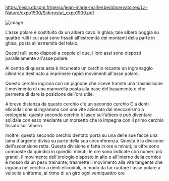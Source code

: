 https://lesia.obspm.fr/perso/jean-marie-malherbe/observatoires/La-Nature/expo1900/Siderostat_expo1900.pdf

![image](https://user-images.githubusercontent.com/1620953/237048290-aaff3e39-66d7-4d9d-ab4e-3acb4916a7de.png)

L'asse polare è costituito da un albero cavo in ghisa; tale albero poggia su quattro rulli i cui assi sono fissati 
all'estremità dei montanti della parte in ghisa, posta all'estremità del telaio.

Questi rulli sono disposti a coppie di due, i loro assi sono disposti parallelamente all'asse polare.

Al centro di questa asta è incuneato un cerchio recante un ingranaggio cilindrico destinato a imprimere rapidi movimenti all'asse polare.

Questo cerchio ingrana con un pignone che riceve tramite una trasmissione il movimento di una manovella posta alla base del basamento 
e che permette di dare la posizione dell'ora utile.

A breve distanza da questo cerchio c'è un secondo cerchio C a denti elicoidali che si ingranano con una vite azionata dal meccanismo a orologeria; questo secondo cerchio è lasco sull'albero e può diventare solidale con esso mediante un morsetto che lo impegna con il primo cerchio fissato sull'albero.

Inoltre, questo secondo cerchio dentato porta su una delle sue facce una lama d'argento divisa su parte della sua circonferenza.
Questa è la divisione dell'ascensione retta. Questa divisione è fatta in ore e minuti; le cifre sono composte da quindici in quindici 
minuti; le ore sono indicate con numeri più grandi.
Il movimento dell'orologio disposto in alto e all'interno della cornice è mosso da un peso trainante; trasmette il movimento alla 
vite tangente che ingrana nel cerchio a denti elicoidali, in modo da far ruotare l'asse polare a velocità uniforme, al ritmo di
un giro ogni ventiquattro ore
